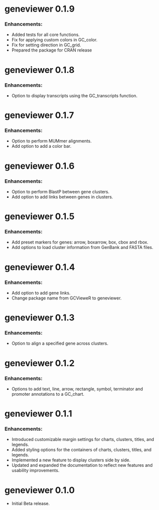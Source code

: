 # geneviewer 0.1.9

### Enhancements:
- Added tests for all core functions.
- Fix for applying custom colors in GC_color.
- Fix for setting direction in GC_grid.
- Prepared the package for CRAN release

# geneviewer 0.1.8

### Enhancements:
- Option to display transcripts using the GC_transcripts function.

# geneviewer 0.1.7

### Enhancements:
- Option to perform MUMmer alignments.
- Add option to add a color bar.

# geneviewer 0.1.6

### Enhancements:
- Option to perform BlastP between gene clusters.
- Add option to add links between genes in clusters.

# geneviewer 0.1.5

### Enhancements:
- Add preset markers for genes: arrow, boxarrow, box, cbox and rbox.
- Add options to load cluster information from GenBank and FASTA files.

# geneviewer 0.1.4

### Enhancements:
- Add option to add gene links.
- Change package name from GCVieweR to geneviewer.

# geneviewer 0.1.3

### Enhancements:
- Option to align a specified gene across clusters.

# geneviewer 0.1.2

### Enhancements:
- Options to add text, line, arrow, rectangle, symbol, terminator and 
promoter annotations to a GC_chart.

# geneviewer 0.1.1

### Enhancements:
- Introduced customizable margin settings for charts, clusters, titles, and legends.
- Added styling options for the containers of charts, clusters, titles, and legends.
- Implemented a new feature to display clusters side by side.
- Updated and expanded the documentation to reflect new features and usability 
improvements.


# geneviewer 0.1.0

* Initial Beta release.
